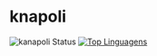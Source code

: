 # knapoli
 ![kanapoli Status](https://github-readme-stats.vercel.app/api?username=knapoli&show_icons=true)
[![Top Linguagens](https://github-readme-stats.vercel.app/api/top-langs/?username=knapoli&layout=compact)](https://github.com/anuraghazra/github-readme-stats)
